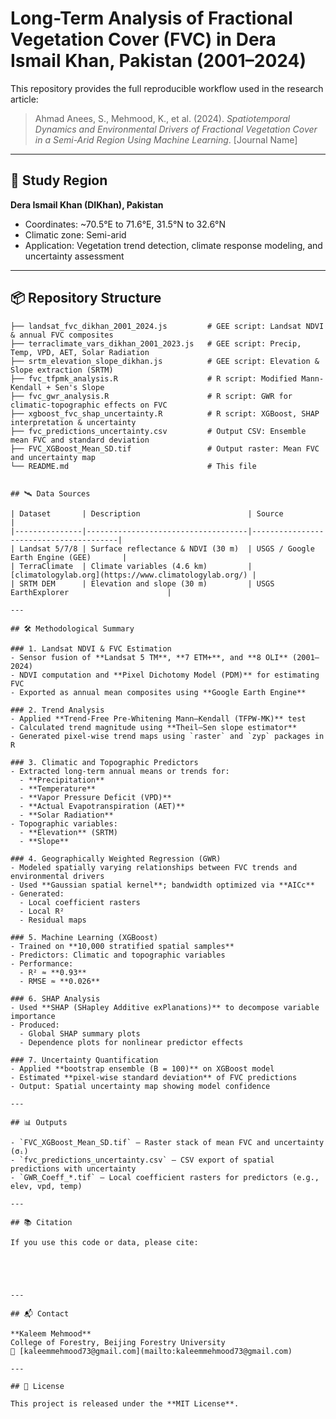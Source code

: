 # Long-Term Analysis of Fractional Vegetation Cover (FVC) in Dera Ismail Khan, Pakistan (2001–2024)

This repository provides the full reproducible workflow used in the research article:

> Ahmad Anees, S., Mehmood, K., et al. (2024). *Spatiotemporal Dynamics and Environmental Drivers of Fractional Vegetation Cover in a Semi-Arid Region Using Machine Learning*. [Journal Name]

---

## 📍 Study Region

**Dera Ismail Khan (DIKhan), Pakistan**  
- Coordinates: ~70.5°E to 71.6°E, 31.5°N to 32.6°N  
- Climatic zone: Semi-arid  
- Application: Vegetation trend detection, climate response modeling, and uncertainty assessment

---

## 📦 Repository Structure

```text
├── landsat_fvc_dikhan_2001_2024.js         # GEE script: Landsat NDVI & annual FVC composites
├── terraclimate_vars_dikhan_2001_2023.js   # GEE script: Precip, Temp, VPD, AET, Solar Radiation
├── srtm_elevation_slope_dikhan.js          # GEE script: Elevation & Slope extraction (SRTM)
├── fvc_tfpmk_analysis.R                    # R script: Modified Mann-Kendall + Sen's Slope
├── fvc_gwr_analysis.R                      # R script: GWR for climatic-topographic effects on FVC
├── xgboost_fvc_shap_uncertainty.R          # R script: XGBoost, SHAP interpretation & uncertainty
├── fvc_predictions_uncertainty.csv         # Output CSV: Ensemble mean FVC and standard deviation
├── FVC_XGBoost_Mean_SD.tif                 # Output raster: Mean FVC and uncertainty map
└── README.md                               # This file


## 🛰️ Data Sources

| Dataset       | Description                        | Source                                 |
|---------------|------------------------------------|----------------------------------------|
| Landsat 5/7/8 | Surface reflectance & NDVI (30 m)  | USGS / Google Earth Engine (GEE)       |
| TerraClimate  | Climate variables (4.6 km)         | [climatologylab.org](https://www.climatologylab.org/) |
| SRTM DEM      | Elevation and slope (30 m)         | USGS EarthExplorer                      |

---

## 🛠️ Methodological Summary

### 1. Landsat NDVI & FVC Estimation
- Sensor fusion of **Landsat 5 TM**, **7 ETM+**, and **8 OLI** (2001–2024)
- NDVI computation and **Pixel Dichotomy Model (PDM)** for estimating FVC
- Exported as annual mean composites using **Google Earth Engine**

### 2. Trend Analysis
- Applied **Trend-Free Pre-Whitening Mann–Kendall (TFPW-MK)** test
- Calculated trend magnitude using **Theil–Sen slope estimator**
- Generated pixel-wise trend maps using `raster` and `zyp` packages in R

### 3. Climatic and Topographic Predictors
- Extracted long-term annual means or trends for:
  - **Precipitation**
  - **Temperature**
  - **Vapor Pressure Deficit (VPD)**
  - **Actual Evapotranspiration (AET)**
  - **Solar Radiation**
- Topographic variables:
  - **Elevation** (SRTM)
  - **Slope**

### 4. Geographically Weighted Regression (GWR)
- Modeled spatially varying relationships between FVC trends and environmental drivers
- Used **Gaussian spatial kernel**; bandwidth optimized via **AICc**
- Generated:
  - Local coefficient rasters
  - Local R²
  - Residual maps

### 5. Machine Learning (XGBoost)
- Trained on **10,000 stratified spatial samples**
- Predictors: Climatic and topographic variables
- Performance:
  - R² ≈ **0.93**
  - RMSE ≈ **0.026**

### 6. SHAP Analysis
- Used **SHAP (SHapley Additive exPlanations)** to decompose variable importance
- Produced:
  - Global SHAP summary plots
  - Dependence plots for nonlinear predictor effects

### 7. Uncertainty Quantification
- Applied **bootstrap ensemble (B = 100)** on XGBoost model
- Estimated **pixel-wise standard deviation** of FVC predictions
- Output: Spatial uncertainty map showing model confidence

---

## 📊 Outputs

- `FVC_XGBoost_Mean_SD.tif` — Raster stack of mean FVC and uncertainty (σᵢ)
- `fvc_predictions_uncertainty.csv` — CSV export of spatial predictions with uncertainty
- `GWR_Coeff_*.tif` — Local coefficient rasters for predictors (e.g., elev, vpd, temp)

---

## 📚 Citation

If you use this code or data, please cite:





---

## 📬 Contact

**Kaleem Mehmood**  
College of Forestry, Beijing Forestry University  
📧 [kaleemmehmood73@gmail.com](mailto:kaleemmehmood73@gmail.com)

---

## 📝 License

This project is released under the **MIT License**.
















